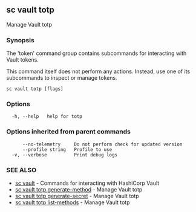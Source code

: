 ## sc vault totp

Manage Vault totp

### Synopsis

The 'token' command group contains subcommands for interacting with Vault tokens.

This command itself does not perform any actions. Instead, use one of its subcommands
to inspect or manage tokens.

```
sc vault totp [flags]
```

### Options

```
  -h, --help   help for totp
```

### Options inherited from parent commands

```
      --no-telemetry     Do not perform check for updated version
      --profile string   Profile to use
  -v, --verbose          Print debug logs
```

### SEE ALSO

* [sc vault](sc_vault.md)	 - Commands for interacting with HashiCorp Vault
* [sc vault totp generate-method](sc_vault_totp_generate-method.md)	 - Manage Vault totp
* [sc vault totp generate-secret](sc_vault_totp_generate-secret.md)	 - Manage Vault totp
* [sc vault totp list-methods](sc_vault_totp_list-methods.md)	 - Manage Vault totp

